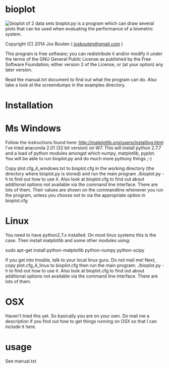 bioplot
=======

![bioplot of 2 data sets](https://github.com/josbouten/bioplot/blob/master/examples/A_and_B_zoo_plot.png "bioplot of 2 data sets")
bioplot.py is a program which can draw several plots that can be used
when evaluating the performance of a biometric system.
 
Copyright (C) 2014 Jos Bouten ( josbouten@gmail.com )

This program is free software; you can redistribute it and/or modify
it under the terms of the GNU General Public License as published by
the Free Software Foundation; either version 2 of the License, or
(at your option) any later version.

Read the manual.txt document to find out what the program can do.
Also take a look at the screendumps in the examples directory.

Installation
============

Ms Windows
==========
Follow the instructions found here: http://matplotlib.org/users/installing.html
I've tried anaconda 2.01 (32 bit version) on W7.
This will install python 2.7.7 and a load of python modules amongst which numpy, matplotlib, pyplot.
You will be able to run bioplot.py and do much more pythony things ;-)

Copy plot.cfg_4_windows.txt to bioplot.cfg in the working directory (the directory where
bioplot.py is stored) and run the main program ./bioplot.py -h to find out how to use it.
Also look at bioplot.cfg to find out about additional options not available
via the command line interface. There are lots of them. Their values are shown on the
commandline whenever you run the program, unless you choose not to via the appropriate
option in bioplot.cfg

Linux
=====
You need to have python2.7.x installed. On most linux systems this is the case.
Then install matplotlib and some other modules using:

sudo apt-get install python-matplotlib python-numpy python-scipy

If you get into trouble, talk to your local linux guru. Do not mail me!
Next, copy plot.cfg_4_linux to bioplot.cfg
then run the main program: ./bioplot.py -h to find out how to use it.
Also look at bioplot.cfg to find out about additional options not available
via the command line interface. There are lots of them.

OSX
===
Haven't tried this yet.
So basically you are on your own.
Do mail me a description if you find out how to get things running on
OSX so that I can include it here.


usage
=====
See manual.txt
